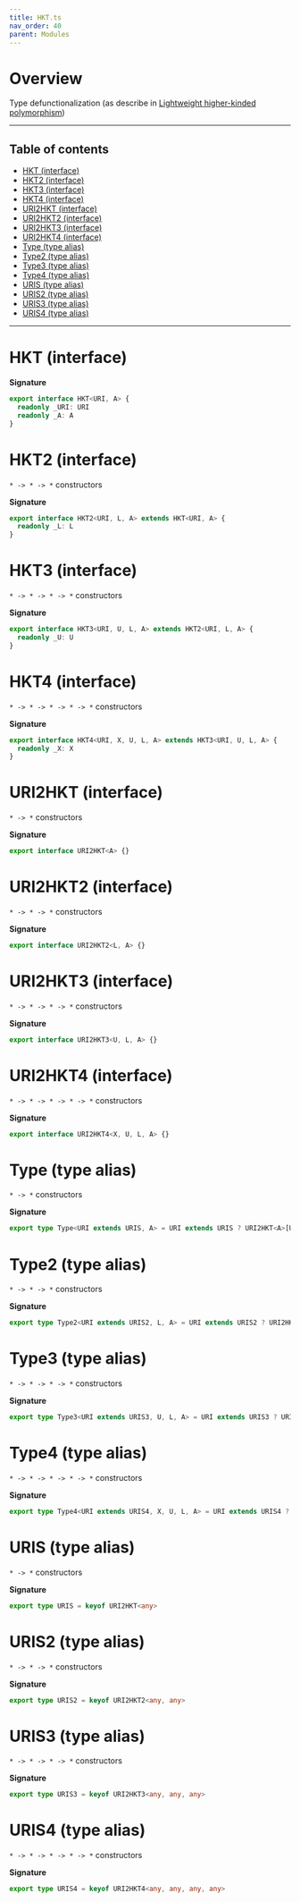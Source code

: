 ```yaml
---
title: HKT.ts
nav_order: 40
parent: Modules
---
```


# Overview

Type defunctionalization (as describe in [Lightweight higher-kinded polymorphism](https://www.cl.cam.ac.uk/~jdy22/papers/lightweight-higher-kinded-polymorphism.pdf))

---

<h2 class="text-delta">Table of contents</h2>

- [HKT (interface)](#hkt-interface)
- [HKT2 (interface)](#hkt2-interface)
- [HKT3 (interface)](#hkt3-interface)
- [HKT4 (interface)](#hkt4-interface)
- [URI2HKT (interface)](#uri2hkt-interface)
- [URI2HKT2 (interface)](#uri2hkt2-interface)
- [URI2HKT3 (interface)](#uri2hkt3-interface)
- [URI2HKT4 (interface)](#uri2hkt4-interface)
- [Type (type alias)](#type-type-alias)
- [Type2 (type alias)](#type2-type-alias)
- [Type3 (type alias)](#type3-type-alias)
- [Type4 (type alias)](#type4-type-alias)
- [URIS (type alias)](#uris-type-alias)
- [URIS2 (type alias)](#uris2-type-alias)
- [URIS3 (type alias)](#uris3-type-alias)
- [URIS4 (type alias)](#uris4-type-alias)

---

# HKT (interface)

**Signature**

```ts
export interface HKT<URI, A> {
  readonly _URI: URI
  readonly _A: A
}
```

# HKT2 (interface)

`* -> * -> *` constructors

**Signature**

```ts
export interface HKT2<URI, L, A> extends HKT<URI, A> {
  readonly _L: L
}
```

# HKT3 (interface)

`* -> * -> * -> *` constructors

**Signature**

```ts
export interface HKT3<URI, U, L, A> extends HKT2<URI, L, A> {
  readonly _U: U
}
```

# HKT4 (interface)

`* -> * -> * -> * -> *` constructors

**Signature**

```ts
export interface HKT4<URI, X, U, L, A> extends HKT3<URI, U, L, A> {
  readonly _X: X
}
```

# URI2HKT (interface)

`* -> *` constructors

**Signature**

```ts
export interface URI2HKT<A> {}
```

# URI2HKT2 (interface)

`* -> * -> *` constructors

**Signature**

```ts
export interface URI2HKT2<L, A> {}
```

# URI2HKT3 (interface)

`* -> * -> * -> *` constructors

**Signature**

```ts
export interface URI2HKT3<U, L, A> {}
```

# URI2HKT4 (interface)

`* -> * -> * -> * -> *` constructors

**Signature**

```ts
export interface URI2HKT4<X, U, L, A> {}
```

# Type (type alias)

`* -> *` constructors

**Signature**

```ts
export type Type<URI extends URIS, A> = URI extends URIS ? URI2HKT<A>[URI] : any
```

# Type2 (type alias)

`* -> * -> *` constructors

**Signature**

```ts
export type Type2<URI extends URIS2, L, A> = URI extends URIS2 ? URI2HKT2<L, A>[URI] : any
```

# Type3 (type alias)

`* -> * -> * -> *` constructors

**Signature**

```ts
export type Type3<URI extends URIS3, U, L, A> = URI extends URIS3 ? URI2HKT3<U, L, A>[URI] : any
```

# Type4 (type alias)

`* -> * -> * -> * -> *` constructors

**Signature**

```ts
export type Type4<URI extends URIS4, X, U, L, A> = URI extends URIS4 ? URI2HKT4<X, U, L, A>[URI] : any
```

# URIS (type alias)

`* -> *` constructors

**Signature**

```ts
export type URIS = keyof URI2HKT<any>
```

# URIS2 (type alias)

`* -> * -> *` constructors

**Signature**

```ts
export type URIS2 = keyof URI2HKT2<any, any>
```

# URIS3 (type alias)

`* -> * -> * -> *` constructors

**Signature**

```ts
export type URIS3 = keyof URI2HKT3<any, any, any>
```

# URIS4 (type alias)

`* -> * -> * -> * -> *` constructors

**Signature**

```ts
export type URIS4 = keyof URI2HKT4<any, any, any, any>
```
